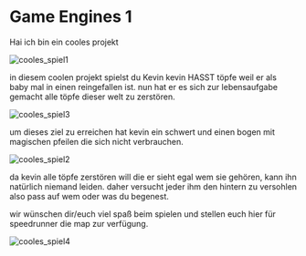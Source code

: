 # Game Engines 1
 
Hai ich bin ein cooles projekt

![cooles_spiel1](https://user-images.githubusercontent.com/59581396/145069175-36e10d46-6ac3-4b49-a0ee-647912797458.PNG)

in diesem coolen projekt spielst du Kevin
kevin HASST töpfe weil er als baby mal in einen reingefallen ist. 
nun hat er es sich zur lebensaufgabe gemacht alle töpfe dieser welt zu zerstören.

![cooles_spiel3](https://user-images.githubusercontent.com/59581396/145069241-f956fd8f-2f86-4fbc-9dd0-2da18efd1122.PNG)

um dieses ziel zu erreichen hat kevin ein schwert und einen bogen mit magischen pfeilen die sich nicht verbrauchen. 

![cooles_spiel2](https://user-images.githubusercontent.com/59581396/145069310-6f680f47-8e2d-4c7e-b55c-573446a04538.PNG)

da kevin alle töpfe zerstören will die er sieht egal wem sie gehören, kann ihn natürlich niemand leiden. 
daher versucht jeder ihm den hintern zu versohlen also pass auf wem oder was du begenest. 

wir wünschen dir/euch viel spaß beim spielen und stellen euch hier für speedrunner die map zur verfügung.

![cooles_spiel4](https://user-images.githubusercontent.com/59581396/145070253-79ccf392-10c7-403a-bac0-f54a2ef22013.PNG)
